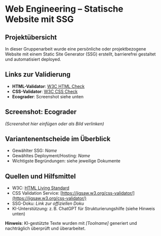 # Web Engineering – Statische Website mit SSG

## Projektübersicht

In dieser Gruppenarbeit wurde eine persönliche oder projektbezogene Website mit einem Static Site Generator (SSG) erstellt, barrierefrei gestaltet und automatisiert deployed.

## Links zur Validierung

- **HTML-Validator**: [W3C HTML Check](https://validator.w3.org/nu/?doc=URL_EINTRAGEN)
- **CSS-Validator**: [W3C CSS Check](https://jigsaw.w3.org/css-validator/validator?uri=URL_EINTRAGEN)
- **Ecograder**: Screenshot siehe unten

## Screenshot: Ecograder

*(Screenshot hier einfügen oder als Bild verlinken)*

## Variantenentscheide im Überblick

- Gewählter SSG: *Name*
- Gewähltes Deployment/Hosting: *Name*
- Wichtigste Begründungen: siehe jeweilige Dokumente

## Quellen und Hilfsmittel

- W3C: [HTML Living Standard](https://html.spec.whatwg.org/)
- CSS Validation Service: [https://jigsaw.w3.org/css-validator/](https://jigsaw.w3.org/css-validator/)
- SSG-Doku: *Link zur offiziellen Doku*
- KI-Unterstützung: z. B. ChatGPT für Strukturierungshilfe (siehe Hinweis unten)

**Hinweis**: KI-gestützte Texte wurden mit *[Toolname]* generiert und nachträglich überprüft und überarbeitet.

